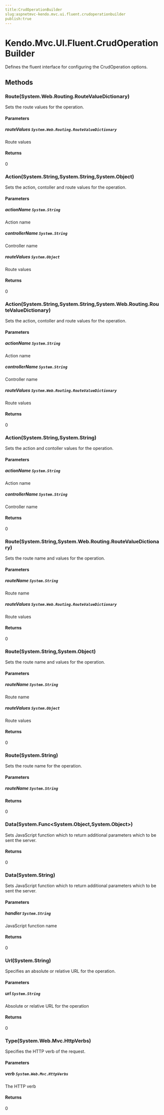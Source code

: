 ```yaml
---
title:CrudOperationBuilder
slug:aspnetmvc-kendo.mvc.ui.fluent.crudoperationbuilder
publish:true
---
```


# Kendo.Mvc.UI.Fluent.CrudOperationBuilder
Defines the fluent interface for configuring the CrudOperation options.



## Methods

### Route(System.Web.Routing.RouteValueDictionary)
Sets the route values for the operation.


#### Parameters

##### routeValues `System.Web.Routing.RouteValueDictionary`
Route values



#### Returns
0


### Action(System.String,System.String,System.Object)
Sets the action, contoller and route values for the operation.


#### Parameters

##### actionName `System.String`
Action name

##### controllerName `System.String`
Controller name

##### routeValues `System.Object`
Route values



#### Returns
0


### Action(System.String,System.String,System.Web.Routing.RouteValueDictionary)
Sets the action, contoller and route values for the operation.


#### Parameters

##### actionName `System.String`
Action name

##### controllerName `System.String`
Controller name

##### routeValues `System.Web.Routing.RouteValueDictionary`
Route values



#### Returns
0


### Action(System.String,System.String)
Sets the action and contoller values for the operation.


#### Parameters

##### actionName `System.String`
Action name

##### controllerName `System.String`
Controller name



#### Returns
0


### Route(System.String,System.Web.Routing.RouteValueDictionary)
Sets the route name and values for the operation.


#### Parameters

##### routeName `System.String`
Route name

##### routeValues `System.Web.Routing.RouteValueDictionary`
Route values



#### Returns
0


### Route(System.String,System.Object)
Sets the route name and values for the operation.


#### Parameters

##### routeName `System.String`
Route name

##### routeValues `System.Object`
Route values



#### Returns
0


### Route(System.String)
Sets the route name for the operation.


#### Parameters

##### routeName `System.String`




#### Returns
0


### Data(System.Func\<System.Object,System.Object\>)
Sets JavaScript function which to return additional parameters which to be sent the server.



#### Returns
0


### Data(System.String)
Sets JavaScript function which to return additional parameters which to be sent the server.


#### Parameters

##### handler `System.String`
JavaScript function name



#### Returns
0


### Url(System.String)
Specifies an absolute or relative URL for the operation.


#### Parameters

##### url `System.String`
Absolute or relative URL for the operation



#### Returns
0


### Type(System.Web.Mvc.HttpVerbs)
Specifies the HTTP verb of the request.


#### Parameters

##### verb `System.Web.Mvc.HttpVerbs`
The HTTP verb



#### Returns
0



